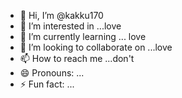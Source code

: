 - 👋 Hi, I’m @kakku170
- 👀 I’m interested in ...love
- 🌱 I’m currently learning ... love
- 💞️ I’m looking to collaborate on ...love
- 📫 How to reach me ...don't 
- 😄 Pronouns: ...
- ⚡ Fun fact: ...

<!---kaka
kakku170/kakku170 is a ✨ special ✨ repository because its `README.md` (this file) appears on your GitHub profile.
You can click the Preview link to take a look at your changes.
--->

